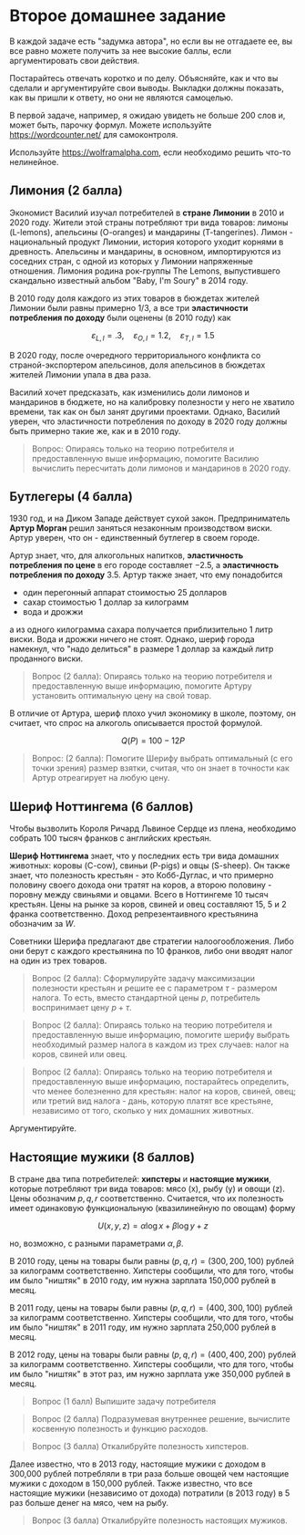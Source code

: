 # Второе домашнее задание

В каждой задаче есть "задумка автора", но если вы не отгадаете ее, вы все равно можете получить за нее высокие баллы, если аргументировать свои действия.

Постарайтесь отвечать коротко и по делу. Объясняйте, как и что вы сделали и  аргументируйте свои выводы. Выкладки должны показать, как вы пришли к ответу, но они не являются самоцелью.

В первой задаче, например, я ожидаю увидеть не больше 200 слов и, может быть, парочку формул. Можете используйте https://wordcounter.net/ для самоконтроля.

Используйте https://wolframalpha.com, если необходимо решить что-то нелинейное. 

## Лимония (2 балла)

Экономист Василий изучал потребителей в **стране Лимонии** в 2010 и 2020 году. Жители этой страны потребляют три вида товаров: лимоны (L-lemons), апельсины (O-oranges) и мандарины (T-tangerines). Лимон - национальный продукт Лимонии, история которого уходит корнями в древность. Апельсины и мандарины, в основном, импортируются из соседних стран, с одной из которых у Лимонии напряженные отношения. Лимония родина рок-группы The Lemons, выпустившего скандально известный альбом "Baby, I'm Soury" в 2014 году.

В 2010 году доля каждого из этих товаров в бюждетах жителей Лимонии были равны примерно 1/3, а все три **эластичности потребления по доходу** были оценены (в 2010 году) как 

$$ \varepsilon_{L, I} = .3, \quad \varepsilon_{O, I} = 1.2, \quad \varepsilon_{T, I} = 1.5$$

В 2020 году, после очередного территориального конфликта со страной-экспортером апельсинов, доля апельсинов в бюждетах жителей Лимонии упала в два раза.

Василий хочет предсказать, как изменились доли лимонов и мандаринов в бюджете, но на калибровку полезности у него не хватило времени, так как он был занят другими проектами. Однако, Василий уверен, что эластичности потребления по доходу в 2020 году должны быть примерно такие же, как и в 2010 году.

> Вопрос: Опираясь только на теорию потребителя и предоставленную выше информацию, помогите Василию вычислить пересчитать доли лимонов и мандаринов в 2020 году.

## Бутлегеры (4 балла)

1930 год, и на Диком Западе действует сухой закон. Предприниматель **Артур Морган** решил заняться незаконным производством виски. Артур уверен, что он - единственный бутлегер в своем городе.

Артур знает, что, для алкогольных напитков, **эластичность потребления по цене** в его городе составляет $-2.5$, а **эластичность потребления по доходу** $3.5$. Артур также знает, что ему понадобится

- один перегонный аппарат стоимостью 25 долларов
- сахар стоимостью 1 доллар за килограмм
- вода и дрожжи

а из одного килограмма сахара получается приблизительно 1 литр виски. Вода и дрожжи ничего не стоят. Однако, шериф города намекнул, что "надо делиться" в размере 1 доллар за каждый литр проданного виски.

> Вопрос (2 балла): Опираясь только на теорию потребителя и предоставленную выше информацию, помогите Артуру установить оптимальную цену на свой товар.

В отличие от Артура, шериф плохо учил экономику в школе, поэтому, он считает, что спрос на алкоголь описывается простой формулой.

$$Q(P) = 100 - 12 P$$

> Вопрос: (2 балла): Помогите Шерифу выбрать оптимальный (с его точки зрения) размер взятки, считая, что он знает в точности как Артур отреагирует на любую цену.

## Шериф Ноттингема (6 баллов)

Чтобы вызволить Короля Ричард Львиное Сердце из плена, необходимо собрать 100 тысяч франков с английских крестьян.

**Шериф Ноттингема** знает, что у последних есть три вида домашних животных: коровы (C-cow), свиньи (P-pigs) и овцы (S-sheep). Он также знает, что полезность крестьян - это Кобб-Дуглас, и что примерно половину своего дохода они тратят на коров, а второю половину - поровну между свиньями и овцами. Всего в Ноттингеме 10 тысяч крестьян. Цены на рынке за коров, свиней и овец составляют 15, 5 и 2 франка соответственно. Доход репрезентаивного крестьянина обозначим за $W$.

Советники Шерифа предлагают две стратегии налоогообложения. Либо они берут с каждого крестьянина по 10 франков, либо они вводят налог на один из трех товаров.

> Вопрос (2 балла): Сформулируйте задачу максимизации полезности крестьян и решите ее с параметром $\tau$ - размером налога. То есть, вместо стандартной цены $p$, потребитель воспринимает цену $p+\tau$.

> Вопрос (2 балла): Опираясь только на теорию потребителя и предоставленную выше информацию, помогите шерифу выбрать необходимый размер налога в каждом из трех случаев: налог на коров, свиней или овец. 

> Вопрос (2 балла): Опираясь только на теорию потребителя и предоставленную выше информацию, постарайтесь определить, что менее болезненно для крестьян: налог на коров, свиней, овец; или третий вид налога - дань, которую платят все крестьяне, независимо от того, сколько у них домашних животных.

Аргументируйте.

## Настоящие мужики (8 баллов)

В стране два типа потребителей: **хипстеры** и **настоящие мужики**, которые потребляют три вида товаров: мясо (x), рыбу (y) и овощи (z). Цены обозначим $p,q,r$ соответственно. Считается, что их полезность имеет одинаковую функциональную (квазилинейную по овощам) форму 

$$ U(x, y, z) = \alpha \log x + \beta \log y + z$$

но, возможно, с разными параметрами $\alpha, \beta$.

В 2010 году, цены на товары были равны $(p,q,r) = (300,200,100)$ рублей за килограмм соответственно. Хипстеры сообщили, что для того, чтобы им было "ништяк" в 2010 году, им нужнa зарплата 150,000 рублей в месяц.

В 2011 году, цены на товары были равны $(p,q,r) = (400,300,100)$ рублей за килограмм соответственно. Хипстеры сообщили, что для того, чтобы им было "ништяк" в 2011 году, им нужно зарплата 250,000 рублей в месяц.

В 2012 году, цены на товары были равны $(p,q,r) = (400,400,200)$ рублей за килограмм соответственно. Хипстеры сообщили, что для того, чтобы им было "ништяк" в этот раз, им нужно зарплата уже 350,000 рублей в месяц.

> Вопрос (1 балл) Выпишите задачу потребителя

> Вопрос (2 балла) Подразумевая внутреннее решение, вычислите косвенную полезность и функцию расходов.

> Вопрос (3 балла) Откалибруйте полезность хипстеров.

Далее известно, что в 2013 году, настоящие мужики с доходом в 300,000 рублей потребляли в три раза больше овощей чем настоящие мужики с доходом в 150,000 рублей. Также известно, что все настоящие мужики (независимо от дохода) потратили (в 2013 году) в 5 раз больше денег на мясо, чем на рыбу.

> Вопрос (3 балла) Откалибруйте полезность настоящих мужиков.  
